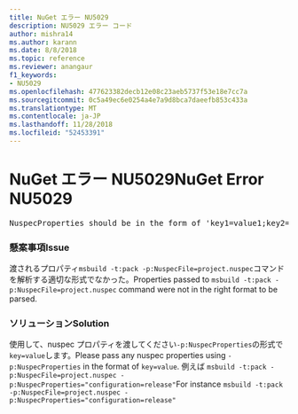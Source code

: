```yaml
---
title: NuGet エラー NU5029
description: NU5029 エラー コード
author: mishra14
ms.author: karann
ms.date: 8/8/2018
ms.topic: reference
ms.reviewer: anangaur
f1_keywords:
- NU5029
ms.openlocfilehash: 477623382decb12e08c23aeb5737f53e18e7cc7a
ms.sourcegitcommit: 0c5a49ec6e0254a4e7a9d8bca7daeefb853c433a
ms.translationtype: MT
ms.contentlocale: ja-JP
ms.lasthandoff: 11/28/2018
ms.locfileid: "52453391"
---
```

# <a name="nuget-error-nu5029"></a><span data-ttu-id="65a2a-103">NuGet エラー NU5029</span><span class="sxs-lookup"><span data-stu-id="65a2a-103">NuGet Error NU5029</span></span>
<pre>NuspecProperties should be in the form of 'key1=value1;key2=value2'.</pre>

### <a name="issue"></a><span data-ttu-id="65a2a-104">懸案事項</span><span class="sxs-lookup"><span data-stu-id="65a2a-104">Issue</span></span>

<span data-ttu-id="65a2a-105">渡されるプロパティ`msbuild -t:pack -p:NuspecFile=project.nuspec`コマンドを解析する適切な形式でなかった。</span><span class="sxs-lookup"><span data-stu-id="65a2a-105">Properties passed to `msbuild -t:pack -p:NuspecFile=project.nuspec` command were not in the right format to be parsed.</span></span>


### <a name="solution"></a><span data-ttu-id="65a2a-106">ソリューション</span><span class="sxs-lookup"><span data-stu-id="65a2a-106">Solution</span></span>

<span data-ttu-id="65a2a-107">使用して、nuspec プロパティを渡してください`-p:NuspecProperties`の形式で`key=value`します。</span><span class="sxs-lookup"><span data-stu-id="65a2a-107">Please pass any nuspec properties using `-p:NuspecProperties` in the format of `key=value`.</span></span> <span data-ttu-id="65a2a-108">例えば `msbuild -t:pack -p:NuspecFile=project.nuspec -p:NuspecProperties="configuration=release"`</span><span class="sxs-lookup"><span data-stu-id="65a2a-108">For instance `msbuild -t:pack -p:NuspecFile=project.nuspec -p:NuspecProperties="configuration=release"`</span></span>

